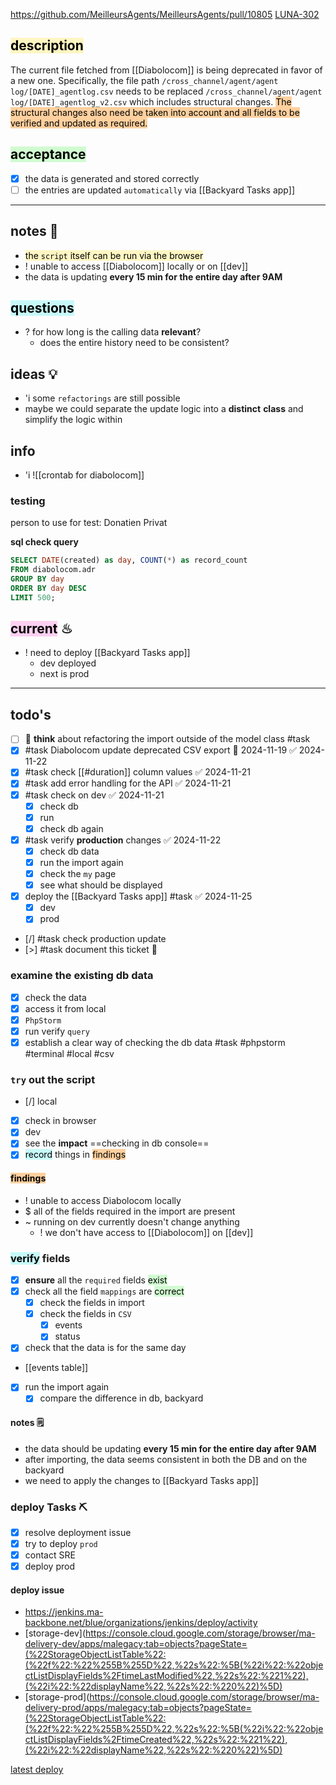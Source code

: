 https://github.com/MeilleursAgents/MeilleursAgents/pull/10805
[LUNA-302](https://avivgroup.atlassian.net/browse/LUNA-302)

## <mark style="background: #FFF3A3A6;">description</mark>

The current file fetched from [[Diabolocom]] is being deprecated in favor of a new one. 
Specifically, the file path 
`/cross_channel/agent/agent log/[DATE]_agentlog.csv` needs to be replaced
`/cross_channel/agent/agent log/[DATE]_agentlog_v2.csv`
which includes structural changes. 
<mark style="background: #FFB86CA6;">The structural changes also need be taken into account and all fields to be verified and updated as required.</mark>

## <mark style="background: #BBFABBA6;">acceptance</mark>
- [x] the data is generated and stored correctly
- [ ] the entries are updated `automatically` via [[Backyard Tasks app]]
---
## notes 📔
- <mark style="background: #FFF3A3A6;">the `script` itself can be run via the browser</mark>
- ! unable to access [[Diabolocom]] locally or on [[dev]]
- the data is updating **every 15 min for the entire day after 9AM**

## <mark style="background: #ABF7F7A6;">questions</mark>
- ? for how long is the calling data **relevant**?
	- does the entire history need to be consistent?

## ideas 💡
- 'i some `refactorings` are still possible
- maybe we could separate the update logic into a **distinct** **class** and simplify the logic within
## info
- 'i 
![[crontab for diabolocom]]

### testing 
person to use for test: Donatien Privat

**sql check query**
```sql
SELECT DATE(created) as day, COUNT(*) as record_count  
FROM diabolocom.adr  
GROUP BY day  
ORDER BY day DESC  
LIMIT 500;	
```

## <mark style="background: #FFB8EBA6;">current</mark> ♨
- ! need to deploy [[Backyard Tasks app]]
	- dev deployed
	- next is prod
---
## todo's
- [ ] 🤔 **think** about refactoring the import outside of the model class #task 
- [x] #task Diabolocom update deprecated CSV export 📅 2024-11-19 ✅ 2024-11-22
- [x] #task check [[#duration]] column values ✅ 2024-11-21
- [x] #task add error handling for the API ✅ 2024-11-21
- [x] #task check on dev ✅ 2024-11-21
	- [x] check db
	- [x] run
	- [x] check db again
- [x] #task verify **production** changes ✅ 2024-11-22
	- [x] check db data
	- [x] run the import again
	- [x] check the `my` page
	- [x] see what should be displayed
- [x] deploy the [[Backyard Tasks app]] #task ✅ 2024-11-25
	- [x] dev
	- [x] prod
- [/] #task check production update
- [>] #task document this ticket 📝

### examine the existing db data
- [x] check the data
- [x] access it from local
- [x] `PhpStorm`
- [x] run verify `query`
- [x] establish a clear way of checking the db data #task
#phpstorm #terminal #local #csv

### `try` out the script 
- [/] local
- [x] check in browser
- [x] dev
- [x] see the **impact** ==checking in db console==
- [x] <mark style="background: #ABF7F7A6;">record</mark> things in <mark style="background: #FFB86CA6;">findings</mark>

#### <mark style="background: #FFB86CA6;">findings</mark>

- ! unable to access Diabolocom locally
- $ all of the fields required in the import are present
- ~ running on dev currently doesn't change anything
	- ! we don't have access to [[Diabolocom]] on [[dev]]

### <mark style="background: #ABF7F7A6;">verify</mark> fields
- [x] **ensure** all the `required` fields <mark style="background: #BBFABBA6;">exist</mark>
- [x] check all the field `mappings` are <mark style="background: #BBFABBA6;">correct</mark>
	- [x] check the fields in import 
	- [x] check the fields in `CSV`
		- [x] events
		- [x] status
- [x] check that the data is for the same day
- [[events table]]
- [x] run the import again
	- [x] compare the difference in db, backyard
#### notes 🗒
- the data should be updating **every 15 min for the entire day after 9AM**
- after importing, the data seems consistent in both the DB and on the backyard
- we need to apply the changes to [[Backyard Tasks app]]

### deploy Tasks ⛏
- [x] resolve deployment issue
- [x] try to deploy `prod`
- [x] contact SRE
- [x] deploy prod

#### deploy issue
- https://jenkins.ma-backbone.net/blue/organizations/jenkins/deploy/activity
- [storage-dev](https://console.cloud.google.com/storage/browser/ma-delivery-dev/apps/malegacy;tab=objects?pageState=(%22StorageObjectListTable%22:(%22f%22:%22%255B%255D%22,%22s%22:%5B(%22i%22:%22objectListDisplayFields%2FtimeLastModified%22,%22s%22:%221%22),(%22i%22:%22displayName%22,%22s%22:%220%22)%5D)
- [storage-prod](https://console.cloud.google.com/storage/browser/ma-delivery-prod/apps/malegacy;tab=objects?pageState=(%22StorageObjectListTable%22:(%22f%22:%22%255B%255D%22,%22s%22:%5B(%22i%22:%22objectListDisplayFields%2FtimeCreated%22,%22s%22:%221%22),(%22i%22:%22displayName%22,%22s%22:%220%22)%5D)

[latest deploy](https://jenkins.ma-backbone.net/job/deploy_ansible/3802/console)
